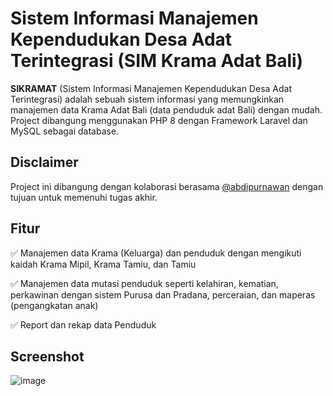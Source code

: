 # Sistem Informasi Manajemen Kependudukan Desa Adat Terintegrasi (SIM Krama Adat Bali)

**SIKRAMAT** (Sistem Informasi Manajemen Kependudukan Desa Adat Terintegrasi) adalah sebuah sistem informasi yang memungkinkan manajemen data Krama Adat Bali (data penduduk adat Bali) dengan mudah. Project dibangung menggunakan PHP 8 dengan Framework Laravel dan MySQL sebagai database.
## Disclaimer
Project ini dibangung dengan kolaborasi berasama [@abdipurnawan](https://github.com/abdipurnawan) dengan tujuan untuk memenuhi tugas akhir.
## Fitur
✅ Manajemen data Krama (Keluarga) dan penduduk dengan mengikuti kaidah Krama Mipil, Krama Tamiu, dan Tamiu

✅ Manajemen data mutasi penduduk seperti kelahiran, kematian, perkawinan dengan sistem Purusa dan Pradana, perceraian, dan maperas (pengangkatan anak)

✅ Report dan rekap data Penduduk

## Screenshot
![image](https://user-images.githubusercontent.com/57007068/217197740-8ff6c11f-620d-48e8-a2e1-154d00e00236.png)

